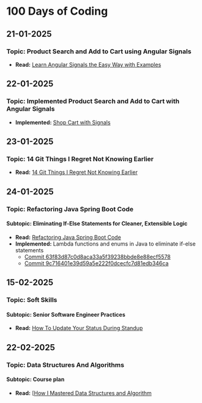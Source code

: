 # 100 Days of Coding

## 21-01-2025
### Topic: Product Search and Add to Cart using Angular Signals
- **Read:** [Learn Angular Signals the Easy Way with Examples](https://ahmedrebai.medium.com/learn-angular-signals-the-easy-way-with-examples-99936a157ef7)

## 22-01-2025
### Topic: Implemented Product Search and Add to Cart with Angular Signals
- **Implemented:** [Shop Cart with Signals](https://github.com/gokulloganthan/100-days-of-coding/tree/master/shop-crt-wth-signls)

## 23-01-2025
### Topic: 14 Git Things I Regret Not Knowing Earlier
- **Read:** [14 Git Things I Regret Not Knowing Earlier](https://levelup.gitconnected.com/14-git-things-i-regret-not-knowing-earlier-20956c192b2b)

## 24-01-2025
### Topic: Refactoring Java Spring Boot Code
#### Subtopic: Eliminating If-Else Statements for Cleaner, Extensible Logic
- **Read:** [Refactoring Java Spring Boot Code](https://medium.com/@akintopbas96/refactoring-java-spring-boot-code-eliminating-if-else-statements-for-cleaner-extensible-logic-f1314cf9724e)
- **Implemented:** Lambda functions and enums in Java to eliminate if-else statements
  - [Commit 63f83d87c0d8aca33a5f39238bbde8e88ecf5578](https://github.com/gokulloganthan/100-days-of-coding/commit/63f83d87c0d8aca33a5f39238bbde8e88ecf5578)
  - [Commit 9c716401e39d59a5e222f0dcecfc7d81edb346ca](https://github.com/gokulloganthan/100-days-of-coding/commit/9c716401e39d59a5e222f0dcecfc7d81edb346ca)
 
## 15-02-2025
### Topic: Soft Skills
#### Subtopic: Senior Software Engineer Practices
- **Read:** [How To Update Your Status During Standup](https://medium.com/better-programming/how-to-update-your-status-during-stand-up-like-a-senior-engineer-f05f3c7f91e4)

## 22-02-2025
### Topic: Data Structures And Algorithms
#### Subtopic: Course plan
- **Read:** [[How I Mastered Data Structures and Algorithm](https://blog.algomaster.io/p/how-i-mastered-data-structures-and-algorithms)
